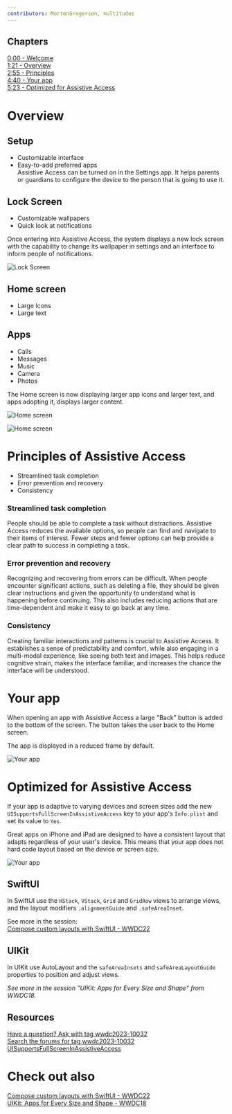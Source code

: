 ```yaml
---
contributors: MortenGregersen, multitudes
---
```

## Chapters
[0:00 - Welcome](https://developer.apple.com/wwdc23/10032)  
[1:21 - Overview](https://developer.apple.com/wwdc23/10032?time=81)  
[2:55 - Principles](https://developer.apple.com/wwdc23/10032?time=175)  
[4:40 - Your app](https://developer.apple.com/wwdc23/10032?time=280)  
[5:23 - Optimized for Assistive Access](https://developer.apple.com/wwdc23/10032?time=323)  

# Overview
## Setup
- Customizable interface  
- Easy-to-add preferred apps  
Assistive Access can be turned on in the Settings app. It helps parents or guardians to configure the device to the person that is going to use it.

## Lock Screen
- Customizable wallpapers  
- Quick look at notifications  

Once entering into Assistive Access, the system displays a new lock screen with the capability to change its wallpaper in settings and an interface to inform people of notifications.

![Lock Screen][lockScreen]  

[lockScreen]: ../../../images/notes/wwdc23/10032/lockScreen.jpg

## Home screen
- Large Icons  
- Large text  

## Apps  
- Calls  
- Messages  
- Music  
- Camera  
- Photos  

The Home screen is now displaying larger app icons and larger text, and apps adopting it, displays larger content.

![Home screen][homeScreen]  

[homeScreen]: ../../../images/notes/wwdc23/10032/homeScreen.jpg

![Home screen][homeScreen2]  

[homeScreen2]: ../../../images/notes/wwdc23/10032/homeScreen2.jpg

# Principles of Assistive Access
- Streamlined task completion
- Error prevention and recovery
- Consistency

### Streamlined task completion
People should be able to complete a task without distractions. Assistive Access reduces the available options, so people can find and navigate to their items of interest. Fewer steps and fewer options can help provide a clear path to success in completing a task. 

### Error prevention and recovery
Recognizing and recovering from errors can be difficult. When people encounter significant actions, such as deleting a file, they should be given clear instructions and given the opportunity to understand what is happening before continuing. This also includes reducing actions that are time-dependent and make it easy to go back at any time.

### Consistency
Creating familiar interactions and patterns is crucial to Assistive Access. It establishes a sense of predictability and comfort, while also engaging in a multi-modal experience, like seeing both text and images. This helps reduce cognitive strain, makes the interface familiar, and increases the chance the interface will be understood.

# Your app
When opening an app with Assistive Access a large "Back" button is added to the bottom of the screen. The button takes the user back to the Home screen.

The app is displayed in a reduced frame by default.

![Your app][app]  

[app]: ../../../images/notes/wwdc23/10032/app.jpg


# Optimized for Assistive Access

If your app is adaptive to varying devices and screen sizes add the new `UISupportsFullScreenInAssistiveAccess` key to your app's `Info.plist` and set its value to `Yes`.

Great apps on iPhone and iPad are designed to have a consistent layout that adapts regardless of your user's device. This means that your app does not hard code layout based on the device or screen size.

![Your app][app2]  

[app2]: ../../../images/notes/wwdc23/10032/app2.jpg

## SwiftUI
In SwiftUI use the `HStack`, `VStack`, `Grid` and `GridRow` views to arrange views, and the layout modifiers `.alignmentGuide` and `.safeAreaInset`.

See more in the session:  
[Compose custom layouts with SwiftUI - WWDC22](https://developer.apple.com/wwdc22/10056)  
## UIKit
In UIKit use AutoLayout and the `safeAreaInsets` and `safeAreaLayoutGuide` properties to position and adjust views.

*See more in the session "UIKit: Apps for Every Size and Shape" from WWDC18.*

## Resources
[Have a question? Ask with tag wwdc2023-10032](https://developer.apple.com/forums/tags/wwdc2023-10032)  
[Search the forums for tag wwdc2023-10032](https://developer.apple.com/forums/create/question?tag1=2&tag2=633030)  
[UISupportsFullScreenInAssistiveAccess](https://developer.apple.com/documentation/bundleresources/information_property_list/uisupportsfullscreeninassistiveaccess)  


# Check out also 
[Compose custom layouts with SwiftUI - WWDC22](https://developer.apple.com/wwdc22/10056)  
[UIKit: Apps for Every Size and Shape - WWDC18](https://devstreaming-cdn.apple.com/videos/wwdc/2018/235gkyrtsva0gy/235/235_uikit_apps_for_every_size_and_shape.pdf)

